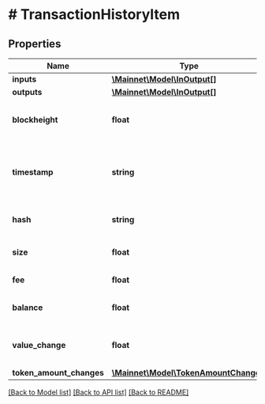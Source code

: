 # # TransactionHistoryItem

## Properties

Name | Type | Description | Notes
------------ | ------------- | ------------- | -------------
**inputs** | [**\Mainnet\Model\InOutput[]**](InOutput.md) |  | [optional] 
**outputs** | [**\Mainnet\Model\InOutput[]**](InOutput.md) |  | [optional] 
**blockheight** | **float** | The blockheight of transaction | [optional] 
**timestamp** | **string** | The timestamp of transaction, undefined if unconfirmed | [optional] 
**hash** | **string** | The hash of the transaction | [optional] 
**size** | **float** | The size of the transaction | [optional] 
**fee** | **float** | Transaction fee | [optional] 
**balance** | **float** | A running balance, in units | [optional] 
**value_change** | **float** | Change of value in the transaction, in units | [optional] 
**token_amount_changes** | [**\Mainnet\Model\TokenAmountChange[]**](TokenAmountChange.md) |  | [optional] 

[[Back to Model list]](../../README.md#documentation-for-models) [[Back to API list]](../../README.md#documentation-for-api-endpoints) [[Back to README]](../../README.md)


